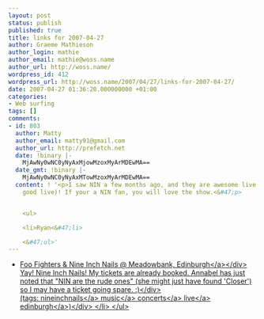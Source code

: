 ```yaml
---
layout: post
status: publish
published: true
title: links for 2007-04-27
author: Graeme Mathieson
author_login: mathie
author_email: mathie@woss.name
author_url: http://woss.name/
wordpress_id: 412
wordpress_url: http://woss.name/2007/04/27/links-for-2007-04-27/
date: 2007-04-27 01:36:20.000000000 +01:00
categories:
- Web surfing
tags: []
comments:
- id: 803
  author: Matty
  author_email: matty91@gmail.com
  author_url: http://prefetch.net
  date: !binary |-
    MjAwNy0wNC0yNyAxMjowMzoxMyArMDEwMA==
  date_gmt: !binary |-
    MjAwNy0wNC0yNyAxMTowMzoxMyArMDEwMA==
  content: ! '<p>I saw NIN a few months ago, and they are awesome live (Hurt was especially
    good live)! If your a NIN fan, you will love the show.<&#47;p>


    <ul>

    <li>Ryan<&#47;li>

    <&#47;ul>'
---
```

<ul class="delicious">
	<li>
		<div class="delicious-link"><a href="http:&#47;&#47;www.ticketmaster.co.uk&#47;event&#47;12003E6EDD713ACE">Foo Fighters & Nine Inch Nails @ Meadowbank, Edinburgh<&#47;a><&#47;div>
		<div class="delicious-extended">Yay!  Nine Inch Nails!  My tickets are already booked.  Annabel has just noted that "NIN are the rude ones" (she might just have found 'Closer') so I may have a ticket going spare. :)<&#47;div>
		<div class="delicious-tags">(tags: <a href="http:&#47;&#47;del.icio.us&#47;mathie&#47;nineinchnails">nineinchnails<&#47;a> <a href="http:&#47;&#47;del.icio.us&#47;mathie&#47;music">music<&#47;a> <a href="http:&#47;&#47;del.icio.us&#47;mathie&#47;concerts">concerts<&#47;a> <a href="http:&#47;&#47;del.icio.us&#47;mathie&#47;live">live<&#47;a> <a href="http:&#47;&#47;del.icio.us&#47;mathie&#47;edinburgh">edinburgh<&#47;a>)<&#47;div>
	<&#47;li>
<&#47;ul>
